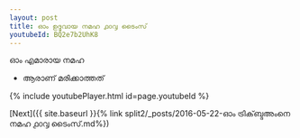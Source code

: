 ```yaml
---
layout: post
title: ഓം ഉദ്ഭവായ നമഹ ൧൦൮ ടൈംസ്
youtubeId: BQ2e7b2UhK8
---
```

 
 
 ഓം എമാരായ നമഹ 
 
 -  ആരാണ് മരിക്കാത്തത് 
 
  
 
  
 
 
 
 
 
 


{% include youtubePlayer.html id=page.youtubeId %}
 
[Next]({{ site.baseurl }}{% link  split2/_posts/2016-05-22-ഓം ട്രിക്‌ബ്ദഅംനെ നമഹ ൧൦൮ ടൈംസ്.md%})
 
